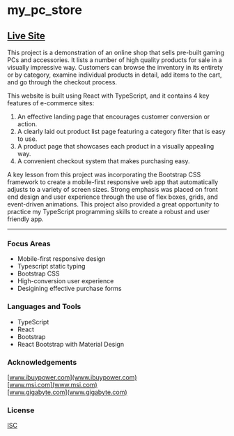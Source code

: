 # my_pc_store

## [Live Site](https://jonro2955.github.io/my_pc_store/) <br>

This project is a demonstration of an online shop that sells pre-built gaming PCs and accessories. It lists a number of high quality products for sale in a visually impressive way. Customers can browse the inventory in its entirety or by category, examine individual products in detail, add items to the cart, and go through the checkout process.  

This website is built using React with TypeScript, and it contains 4 key features of e-commerce sites:
1. An effective landing page that encourages customer conversion or action.
2. A clearly laid out product list page featuring a category filter that is easy to use.
3. A product page that showcases each product in a visually appealing way.
3. A convenient checkout system that makes purchasing easy.

A key lesson from this project was incorporating the Bootstrap CSS framework to create a mobile-first responsive web app that automatically adjusts to a variety of screen sizes. Strong emphasis was placed on front end design and user experience through the use of flex boxes, grids, and event-driven animations. This project also provided a great opportunity to practice my TypeScript programming skills to create a robust and user friendly app. 

<hr/>

### Focus Areas

- Mobile-first responsive design
- Typescript static typing
- Bootstrap CSS
- High-conversion user experience
- Desigining effective purchase forms

### Languages and Tools

- TypeScript
- React
- Bootstrap
- React Bootstrap with Material Design

### Acknowledgements

[www.ibuypower.com](www.ibuypower.com) <br>
[www.msi.com](www.msi.com) <br>
[www.gigabyte.com](www.gigabyte.com) <br>

### License

[ISC](https://opensource.org/licenses/ISC) <br>
